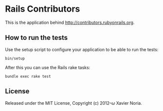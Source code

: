 # Rails Contributors

This is the application behind http://contributors.rubyonrails.org.

## How to run the tests

Use the setup script to configure your application to be able to run the tests:

```
bin/setup
```

After this you can use the Rails rake tasks:

```
bundle exec rake test
```

## License

Released under the MIT License, Copyright (c) 2012–<i>ω</i> Xavier Noria.
